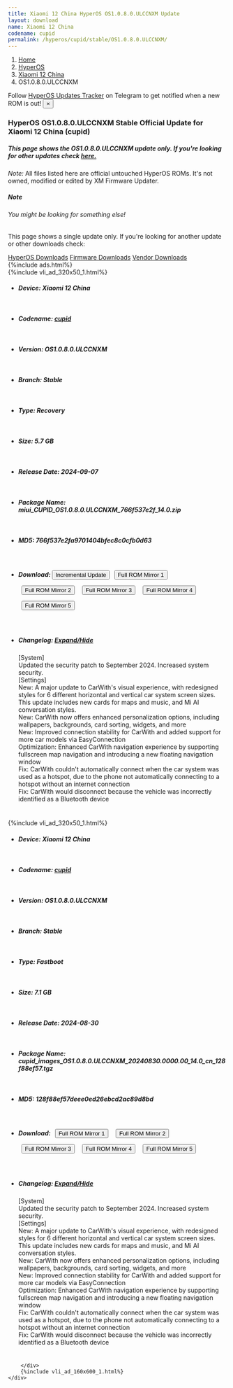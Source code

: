 ```yaml
---
title: Xiaomi 12 China HyperOS OS1.0.8.0.ULCCNXM Update
layout: download
name: Xiaomi 12 China
codename: cupid
permalink: /hyperos/cupid/stable/OS1.0.8.0.ULCCNXM/
---
```

<nav aria-label="breadcrumb">
    <ol class="breadcrumb">
        <li class="breadcrumb-item"><a href="/">Home</a></li>
        <li class="breadcrumb-item"><a href="/hyperos/">HyperOS</a></li>
        <li class="breadcrumb-item"><a href="/hyperos/cupid/">Xiaomi 12 China</a></li>
        <li class="breadcrumb-item active" aria-current="page">OS1.0.8.0.ULCCNXM</li>
    </ol>
</nav>
<div class="alert alert-primary alert-dismissible fade show" role="alert">
    Follow <a href="https://t.me/MIUIUpdatesTracker" class="alert-link">HyperOS Updates Tracker</a> on Telegram to get
    notified when a new ROM is out!
    <button type="button" class="close" data-dismiss="alert" aria-label="Close">
        <span aria-hidden="true">&times;</span>
    </button>
</div>
<div class="col-12 mx-auto">
    <h3 class="title bg-light p-2 rounded">HyperOS OS1.0.8.0.ULCCNXM Stable Official Update for Xiaomi 12 China (cupid)</h3>
    <h5>This page shows the OS1.0.8.0.ULCCNXM update only. If you're looking for other updates check
        <a href="/hyperos/cupid/">here.</a></h5>
    <p><i>Note: </i>All files listed here are official untouched HyperOS ROMs.
        It's not owned, modified or edited by XM Firmware Updater.</p>
    <div class="card">
        <div class="card-body">
            <h5 class="card-title">Note</h5>
            <h6 class="card-subtitle mb-2 text-muted">You might be looking for something else!</h6>
            <p class="card-text">This page shows a single update only.
                If you're looking for another update or other downloads check:</p>
            <a href="/hyperos/" class="card-link">HyperOS Downloads</a>
            <a href="/firmware/" class="card-link">Firmware Downloads</a>
            <a href="/vendor/" class="card-link">Vendor Downloads</a>
        </div>
    </div>
    {%include ads.html%}
    <div class="row justify-content-center">
        <div class="col-10" id="downloads">
                    <div class="card card-body">
            {%include vli_ad_320x50_1.html%}
            <ul class="list-unstyled">
                <li style="padding-bottom: 10px;">
                    <h5><b>Device: </b>Xiaomi 12 China</h5>
                </li>
                <li style="padding-bottom: 10px;">
                    <h5><b>Codename: </b> <a href="/hyperos/cupid/" target="_blank">cupid</a> </h5>
                </li>
                <li style="padding-bottom: 10px;">
                    <h5><b>Version: </b>OS1.0.8.0.ULCCNXM</h5>
                </li>
                <li style="padding-bottom: 10px;">
                    <h5><b>Branch: </b>Stable</h5>
                </li>
                <li style="padding-bottom: 10px;">
                    <h5><b>Type: </b>Recovery</h5>
                </li>
                <li style="padding-bottom: 10px;">
                    <h5><b>Size: </b>5.7 GB</h5>
                </li>
                <li style="padding-bottom: 10px;">
                    <h5><b>Release Date: </b>2024-09-07</h5>
                </li>
                <li style="padding-bottom: 10px;">
                    <h5><b>Package Name: </b><span id="filename" class="text-dark">miui_CUPID_OS1.0.8.0.ULCCNXM_766f537e2f_14.0.zip</span></h5>
                </li>
                <li style="padding-bottom: 10px;">
                    <h5><b>MD5: </b><span id="md5" class="text-muted">766f537e2fa9701404bfec8c0cfb0d63</span></h5>
                </li>
                <li style="padding-bottom: 10px;">
                    <h5><b>Download: </b><button type="button" id="incremental_download" class="btn btn-warning" onclick="window.open('https://bigota.d.miui.com/OS1.0.8.0.ULCCNXM/miui-blockota-cupid-OS1.0.7.0.ULCCNXM-OS1.0.8.0.ULCCNXM-995cc59f51-14.0.zip', '_blank');"><i class="fa fa-download"></i> Incremental Update</button> <button type="button" id="download" class="btn btn-primary" style="margin: 7px;" onclick="window.open('https://cdnorg.d.miui.com/OS1.0.8.0.ULCCNXM/miui_CUPID_OS1.0.8.0.ULCCNXM_766f537e2f_14.0.zip', '_blank');"><i class="fa fa-download"></i> Full ROM Mirror 1</button> <button type="button" id="download" class="btn btn-primary" style="margin: 7px;" onclick="window.open('https://bkt-sgp-miui-ota-update-alisgp.oss-ap-southeast-1.aliyuncs.com/OS1.0.8.0.ULCCNXM/miui_CUPID_OS1.0.8.0.ULCCNXM_766f537e2f_14.0.zip', '_blank');"><i class="fa fa-download"></i> Full ROM Mirror 2</button> <button type="button" id="download" class="btn btn-primary" style="margin: 7px;" onclick="window.open('https://bn.d.miui.com/OS1.0.8.0.ULCCNXM/miui_CUPID_OS1.0.8.0.ULCCNXM_766f537e2f_14.0.zip', '_blank');"><i class="fa fa-download"></i> Full ROM Mirror 3</button> <button type="button" id="download" class="btn btn-primary" style="margin: 7px;" onclick="window.open('https://bigota.d.miui.com/OS1.0.8.0.ULCCNXM/miui_CUPID_OS1.0.8.0.ULCCNXM_766f537e2f_14.0.zip', '_blank');"><i class="fa fa-download"></i> Full ROM Mirror 4</button> <button type="button" id="download" class="btn btn-primary" style="margin: 7px;" onclick="window.open('https://hugeota.d.miui.com/OS1.0.8.0.ULCCNXM/miui_CUPID_OS1.0.8.0.ULCCNXM_766f537e2f_14.0.zip', '_blank');"><i class="fa fa-download"></i> Full ROM Mirror 5</button></h5>
                </li>
                <li style="padding-bottom: 10px;">
                    <h5><b>Changelog: </b><a href="#cupid_1_changelog" data-toggle="collapse" role="button"
                            aria-expanded="false" aria-controls="cupid_1_changelog"> <i class="fa fa-arrow-down"
                                aria-hidden="true"></i> Expand/Hide</a></h5>
                    <div class="collapse" id="cupid_1_changelog">
                        <p id="changelog_text">[System]<br>Updated the security patch to September 2024. Increased system security.<br>[Settings]<br>New: A major update to CarWith's visual experience, with redesigned styles for 6 different horizontal and vertical car system screen sizes. This update includes new cards for maps and music, and Mi AI conversation styles.<br>New: CarWith now offers enhanced personalization options, including wallpapers, backgrounds, card sorting, widgets, and more<br>New: Improved connection stability for CarWith and added support for more car models via EasyConnection<br>Optimization: Enhanced CarWith navigation experience by supporting fullscreen map navigation and introducing a new floating navigation window<br>Fix: CarWith couldn't automatically connect when the car system was used as a hotspot, due to the phone not automatically connecting to a hotspot without an internet connection<br>Fix: CarWith would disconnect because the vehicle was incorrectly identified as a Bluetooth device</p>
                    </div>
                </li>
            </ul>
        </div>
        <div class="card card-body">
            {%include vli_ad_320x50_1.html%}
            <ul class="list-unstyled">
                <li style="padding-bottom: 10px;">
                    <h5><b>Device: </b>Xiaomi 12 China</h5>
                </li>
                <li style="padding-bottom: 10px;">
                    <h5><b>Codename: </b> <a href="/hyperos/cupid/" target="_blank">cupid</a> </h5>
                </li>
                <li style="padding-bottom: 10px;">
                    <h5><b>Version: </b>OS1.0.8.0.ULCCNXM</h5>
                </li>
                <li style="padding-bottom: 10px;">
                    <h5><b>Branch: </b>Stable</h5>
                </li>
                <li style="padding-bottom: 10px;">
                    <h5><b>Type: </b>Fastboot</h5>
                </li>
                <li style="padding-bottom: 10px;">
                    <h5><b>Size: </b>7.1 GB</h5>
                </li>
                <li style="padding-bottom: 10px;">
                    <h5><b>Release Date: </b>2024-08-30</h5>
                </li>
                <li style="padding-bottom: 10px;">
                    <h5><b>Package Name: </b><span id="filename" class="text-dark">cupid_images_OS1.0.8.0.ULCCNXM_20240830.0000.00_14.0_cn_128f88ef57.tgz</span></h5>
                </li>
                <li style="padding-bottom: 10px;">
                    <h5><b>MD5: </b><span id="md5" class="text-muted">128f88ef57deee0ed26ebcd2ac89d8bd</span></h5>
                </li>
                <li style="padding-bottom: 10px;">
                    <h5><b>Download: </b> <button type="button" id="download" class="btn btn-primary" style="margin: 7px;" onclick="window.open('https://cdnorg.d.miui.com/OS1.0.8.0.ULCCNXM/cupid_images_OS1.0.8.0.ULCCNXM_20240830.0000.00_14.0_cn_128f88ef57.tgz', '_blank');"><i class="fa fa-download"></i> Full ROM Mirror 1</button> <button type="button" id="download" class="btn btn-primary" style="margin: 7px;" onclick="window.open('https://bkt-sgp-miui-ota-update-alisgp.oss-ap-southeast-1.aliyuncs.com/OS1.0.8.0.ULCCNXM/cupid_images_OS1.0.8.0.ULCCNXM_20240830.0000.00_14.0_cn_128f88ef57.tgz', '_blank');"><i class="fa fa-download"></i> Full ROM Mirror 2</button> <button type="button" id="download" class="btn btn-primary" style="margin: 7px;" onclick="window.open('https://bn.d.miui.com/OS1.0.8.0.ULCCNXM/cupid_images_OS1.0.8.0.ULCCNXM_20240830.0000.00_14.0_cn_128f88ef57.tgz', '_blank');"><i class="fa fa-download"></i> Full ROM Mirror 3</button> <button type="button" id="download" class="btn btn-primary" style="margin: 7px;" onclick="window.open('https://bigota.d.miui.com/OS1.0.8.0.ULCCNXM/cupid_images_OS1.0.8.0.ULCCNXM_20240830.0000.00_14.0_cn_128f88ef57.tgz', '_blank');"><i class="fa fa-download"></i> Full ROM Mirror 4</button> <button type="button" id="download" class="btn btn-primary" style="margin: 7px;" onclick="window.open('https://hugeota.d.miui.com/OS1.0.8.0.ULCCNXM/cupid_images_OS1.0.8.0.ULCCNXM_20240830.0000.00_14.0_cn_128f88ef57.tgz', '_blank');"><i class="fa fa-download"></i> Full ROM Mirror 5</button></h5>
                </li>
                <li style="padding-bottom: 10px;">
                    <h5><b>Changelog: </b><a href="#cupid_2_changelog" data-toggle="collapse" role="button"
                            aria-expanded="false" aria-controls="cupid_2_changelog"> <i class="fa fa-arrow-down"
                                aria-hidden="true"></i> Expand/Hide</a></h5>
                    <div class="collapse" id="cupid_2_changelog">
                        <p id="changelog_text">[System]<br>Updated the security patch to September 2024. Increased system security.<br>[Settings]<br>New: A major update to CarWith's visual experience, with redesigned styles for 6 different horizontal and vertical car system screen sizes. This update includes new cards for maps and music, and Mi AI conversation styles.<br>New: CarWith now offers enhanced personalization options, including wallpapers, backgrounds, card sorting, widgets, and more<br>New: Improved connection stability for CarWith and added support for more car models via EasyConnection<br>Optimization: Enhanced CarWith navigation experience by supporting fullscreen map navigation and introducing a new floating navigation window<br>Fix: CarWith couldn't automatically connect when the car system was used as a hotspot, due to the phone not automatically connecting to a hotspot without an internet connection<br>Fix: CarWith would disconnect because the vehicle was incorrectly identified as a Bluetooth device</p>
                    </div>
                </li>
            </ul>
        </div>

        </div>
        {%include vli_ad_160x600_1.html%}
    </div>
</div>

